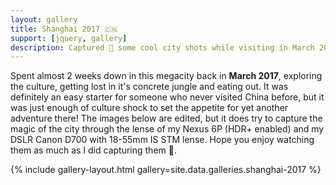 ```yaml
---
layout: gallery
title: Shanghai 2017 🇨🇳
support: [jquery, gallery]
description: Captured 📸 some cool city shots while visiting in March 2017
---
```


Spent almost 2 weeks down in this megacity back in **March 2017**, exploring the culture, getting lost in it's concrete jungle and eating out. It was definitely an easy starter for someone who never visited China before, but it was just enough of culture shock to set the appetite for yet another adventure there! The images below are edited, but it does try to capture the magic of the city through the lense of my Nexus 6P (HDR+ enabled) and my DSLR Canon D700 with 18-55mm IS STM lense. Hope you enjoy watching them as much as I did capturing them 👋.

{% include gallery-layout.html gallery=site.data.galleries.shanghai-2017 %}